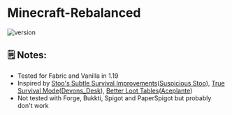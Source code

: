 # Minecraft-Rebalanced
![version](https://img.shields.io/badge/Minecraft-1.19-orange?style=flat-square)

## 🗒️ Notes:
- Tested for Fabric and Vanilla in 1.19
- Inspired by [Stoo's Subtle Survival Improvements](https://www.planetminecraft.com/data-pack/stoo-s-subtle-survival-improvements-combat-health-mobs-recipes-exploration/)([Suspicious Stoo](https://www.planetminecraft.com/member/suspicious_stoo/)), [True Survival Mode](https://www.planetminecraft.com/data-pack/true-survival-a-hardcore-minecraft-experience/)([Devons_Desk](https://www.planetminecraft.com/member/devons_desk/)), [Better Loot Tables](https://www.planetminecraft.com/data-pack/better-loot-tables-mobs-structures-blocks/)([Aceplante](https://www.planetminecraft.com/member/aceplante/))
- Not tested with Forge, Bukkti, Spigot and PaperSpigot but probably don't work

